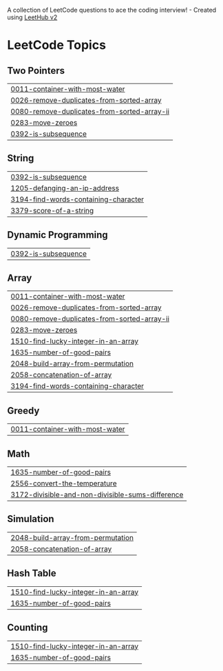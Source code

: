 A collection of LeetCode questions to ace the coding interview! - Created using [LeetHub v2](https://github.com/arunbhardwaj/LeetHub-2.0)
<!---LeetCode Topics Start-->
# LeetCode Topics
## Two Pointers
|  |
| ------- |
| [0011-container-with-most-water](https://github.com/SukumarSatapathy/My-Leetcode-Solutions/tree/master/0011-container-with-most-water) |
| [0026-remove-duplicates-from-sorted-array](https://github.com/SukumarSatapathy/My-Leetcode-Solutions/tree/master/0026-remove-duplicates-from-sorted-array) |
| [0080-remove-duplicates-from-sorted-array-ii](https://github.com/SukumarSatapathy/My-Leetcode-Solutions/tree/master/0080-remove-duplicates-from-sorted-array-ii) |
| [0283-move-zeroes](https://github.com/SukumarSatapathy/My-Leetcode-Solutions/tree/master/0283-move-zeroes) |
| [0392-is-subsequence](https://github.com/SukumarSatapathy/My-Leetcode-Solutions/tree/master/0392-is-subsequence) |
## String
|  |
| ------- |
| [0392-is-subsequence](https://github.com/SukumarSatapathy/My-Leetcode-Solutions/tree/master/0392-is-subsequence) |
| [1205-defanging-an-ip-address](https://github.com/SukumarSatapathy/My-Leetcode-Solutions/tree/master/1205-defanging-an-ip-address) |
| [3194-find-words-containing-character](https://github.com/SukumarSatapathy/My-Leetcode-Solutions/tree/master/3194-find-words-containing-character) |
| [3379-score-of-a-string](https://github.com/SukumarSatapathy/My-Leetcode-Solutions/tree/master/3379-score-of-a-string) |
## Dynamic Programming
|  |
| ------- |
| [0392-is-subsequence](https://github.com/SukumarSatapathy/My-Leetcode-Solutions/tree/master/0392-is-subsequence) |
## Array
|  |
| ------- |
| [0011-container-with-most-water](https://github.com/SukumarSatapathy/My-Leetcode-Solutions/tree/master/0011-container-with-most-water) |
| [0026-remove-duplicates-from-sorted-array](https://github.com/SukumarSatapathy/My-Leetcode-Solutions/tree/master/0026-remove-duplicates-from-sorted-array) |
| [0080-remove-duplicates-from-sorted-array-ii](https://github.com/SukumarSatapathy/My-Leetcode-Solutions/tree/master/0080-remove-duplicates-from-sorted-array-ii) |
| [0283-move-zeroes](https://github.com/SukumarSatapathy/My-Leetcode-Solutions/tree/master/0283-move-zeroes) |
| [1510-find-lucky-integer-in-an-array](https://github.com/SukumarSatapathy/My-Leetcode-Solutions/tree/master/1510-find-lucky-integer-in-an-array) |
| [1635-number-of-good-pairs](https://github.com/SukumarSatapathy/My-Leetcode-Solutions/tree/master/1635-number-of-good-pairs) |
| [2048-build-array-from-permutation](https://github.com/SukumarSatapathy/My-Leetcode-Solutions/tree/master/2048-build-array-from-permutation) |
| [2058-concatenation-of-array](https://github.com/SukumarSatapathy/My-Leetcode-Solutions/tree/master/2058-concatenation-of-array) |
| [3194-find-words-containing-character](https://github.com/SukumarSatapathy/My-Leetcode-Solutions/tree/master/3194-find-words-containing-character) |
## Greedy
|  |
| ------- |
| [0011-container-with-most-water](https://github.com/SukumarSatapathy/My-Leetcode-Solutions/tree/master/0011-container-with-most-water) |
## Math
|  |
| ------- |
| [1635-number-of-good-pairs](https://github.com/SukumarSatapathy/My-Leetcode-Solutions/tree/master/1635-number-of-good-pairs) |
| [2556-convert-the-temperature](https://github.com/SukumarSatapathy/My-Leetcode-Solutions/tree/master/2556-convert-the-temperature) |
| [3172-divisible-and-non-divisible-sums-difference](https://github.com/SukumarSatapathy/My-Leetcode-Solutions/tree/master/3172-divisible-and-non-divisible-sums-difference) |
## Simulation
|  |
| ------- |
| [2048-build-array-from-permutation](https://github.com/SukumarSatapathy/My-Leetcode-Solutions/tree/master/2048-build-array-from-permutation) |
| [2058-concatenation-of-array](https://github.com/SukumarSatapathy/My-Leetcode-Solutions/tree/master/2058-concatenation-of-array) |
## Hash Table
|  |
| ------- |
| [1510-find-lucky-integer-in-an-array](https://github.com/SukumarSatapathy/My-Leetcode-Solutions/tree/master/1510-find-lucky-integer-in-an-array) |
| [1635-number-of-good-pairs](https://github.com/SukumarSatapathy/My-Leetcode-Solutions/tree/master/1635-number-of-good-pairs) |
## Counting
|  |
| ------- |
| [1510-find-lucky-integer-in-an-array](https://github.com/SukumarSatapathy/My-Leetcode-Solutions/tree/master/1510-find-lucky-integer-in-an-array) |
| [1635-number-of-good-pairs](https://github.com/SukumarSatapathy/My-Leetcode-Solutions/tree/master/1635-number-of-good-pairs) |
<!---LeetCode Topics End-->